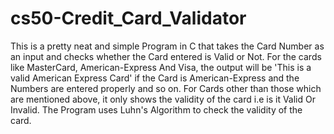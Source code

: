 # cs50-Credit_Card_Validator

This is a pretty neat and simple Program in C that takes the Card Number as an input and checks whether the Card entered is Valid or Not.
For the cards like MasterCard, American-Express And Visa, the output will be 'This is a valid American Express Card' if the Card is American-Express 
and the  Numbers are entered properly and so on.
For Cards other than those which are mentioned above, it only shows the validity of the card i.e is it Valid Or Invalid.
The Program uses Luhn's Algorithm to check the validity of the card.
